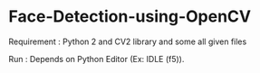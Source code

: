 # Face-Detection-using-OpenCV

Requirement : Python 2 and CV2 library and some all given files 

Run : Depends on Python Editor (Ex: IDLE (f5)).

